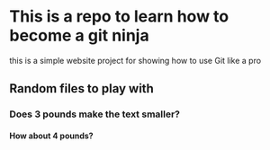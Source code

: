 # This is a repo to learn how to become a git ninja

this is a simple website project for showing how to use Git like a pro

## Random files to play with

### Does 3 pounds make the text smaller?

#### How about 4 pounds?
